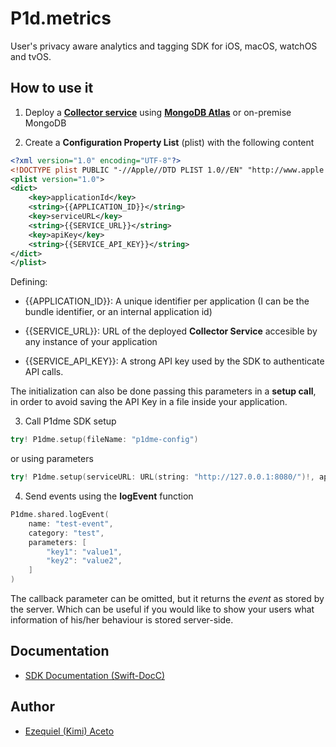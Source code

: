 # P1d.metrics

User's privacy aware analytics and tagging SDK for iOS, macOS, watchOS and tvOS. 

## How to use it

1. Deploy a [**Collector service**](https://github.com/p1d-metrics/collector.p1dme) using [**MongoDB Atlas**](https://www.mongodb.com/cloud/atlas) or on-premise MongoDB

2. Create a **Configuration Property List** (plist) with the following content

```xml
<?xml version="1.0" encoding="UTF-8"?>
<!DOCTYPE plist PUBLIC "-//Apple//DTD PLIST 1.0//EN" "http://www.apple.com/DTDs/PropertyList-1.0.dtd">
<plist version="1.0">
<dict>
	<key>applicationId</key>
	<string>{{APPLICATION_ID}}</string>
	<key>serviceURL</key>
	<string>{{SERVICE_URL}}</string>
	<key>apiKey</key>
	<string>{{SERVICE_API_KEY}}</string>
</dict>
</plist>
```

Defining:

- {{APPLICATION_ID}}: A unique identifier per application (I can be the bundle identifier, or an internal application id)

- {{SERVICE_URL}}: URL of the deployed **Collector Service** accesible by any instance of your application

- {{SERVICE_API_KEY}}: A strong API key used by the SDK to authenticate API calls.

The initialization can also be done passing this parameters in a **setup call**, in order to avoid saving the API Key in a file inside your application.

3. Call P1dme SDK setup

```swift
try! P1dme.setup(fileName: "p1dme-config")
```

or using parameters

```swift
try! P1dme.setup(serviceURL: URL(string: "http://127.0.0.1:8080/")!, apiKey: "test-key")
```

4. Send events using the **logEvent** function

```swift
P1dme.shared.logEvent(
    name: "test-event",
    category: "test",
    parameters: [
        "key1": "value1",
        "key2": "value2",
    ]
)
```

The callback parameter can be omitted, but it returns the *event* as stored by the server. Which can be useful if you would like to show your users what information of his/her behaviour is stored server-side.

## Documentation

* [SDK Documentation (Swift-DocC)](https://p1d-metrics.github.io/p1dme.swift/documentation/p1dme)

## Author

* [Ezequiel (Kimi) Aceto](ezequiel.aceto+p1dme@gmail.com)